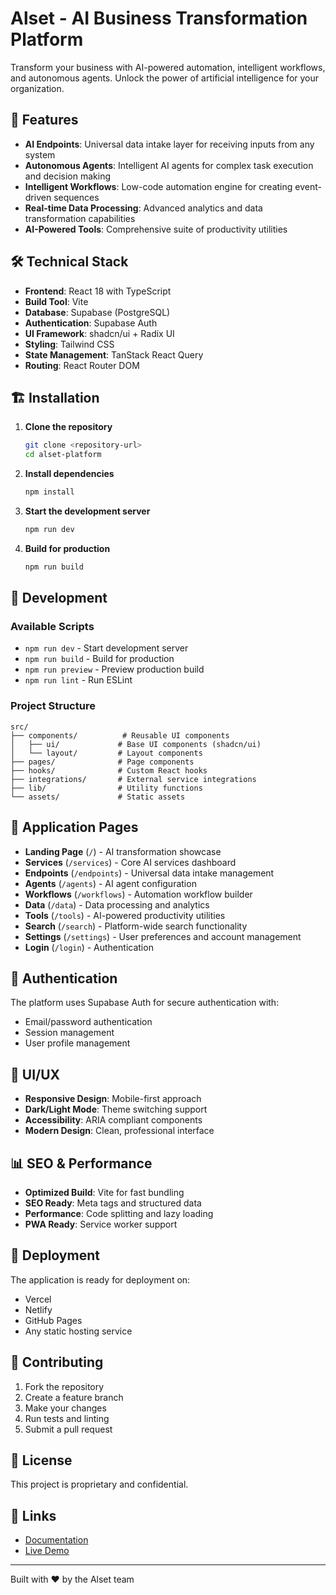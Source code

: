 # Alset - AI Business Transformation Platform

Transform your business with AI-powered automation, intelligent workflows, and autonomous agents. Unlock the power of artificial intelligence for your organization.

## 🚀 Features

- **AI Endpoints**: Universal data intake layer for receiving inputs from any system
- **Autonomous Agents**: Intelligent AI agents for complex task execution and decision making
- **Intelligent Workflows**: Low-code automation engine for creating event-driven sequences
- **Real-time Data Processing**: Advanced analytics and data transformation capabilities
- **AI-Powered Tools**: Comprehensive suite of productivity utilities

## 🛠️ Technical Stack

- **Frontend**: React 18 with TypeScript
- **Build Tool**: Vite
- **Database**: Supabase (PostgreSQL)
- **Authentication**: Supabase Auth
- **UI Framework**: shadcn/ui + Radix UI
- **Styling**: Tailwind CSS
- **State Management**: TanStack React Query
- **Routing**: React Router DOM

## 🏗️ Installation

1. **Clone the repository**
   ```bash
   git clone <repository-url>
   cd alset-platform
   ```

2. **Install dependencies**
   ```bash
   npm install
   ```

3. **Start the development server**
   ```bash
   npm run dev
   ```

4. **Build for production**
   ```bash
   npm run build
   ```

## 🔧 Development

### Available Scripts

- `npm run dev` - Start development server
- `npm run build` - Build for production
- `npm run preview` - Preview production build
- `npm run lint` - Run ESLint

### Project Structure

```
src/
├── components/          # Reusable UI components
│   ├── ui/             # Base UI components (shadcn/ui)
│   └── layout/         # Layout components
├── pages/              # Page components
├── hooks/              # Custom React hooks
├── integrations/       # External service integrations
├── lib/                # Utility functions
└── assets/             # Static assets
```

## 📱 Application Pages

- **Landing Page** (`/`) - AI transformation showcase
- **Services** (`/services`) - Core AI services dashboard
- **Endpoints** (`/endpoints`) - Universal data intake management
- **Agents** (`/agents`) - AI agent configuration
- **Workflows** (`/workflows`) - Automation workflow builder
- **Data** (`/data`) - Data processing and analytics
- **Tools** (`/tools`) - AI-powered productivity utilities
- **Search** (`/search`) - Platform-wide search functionality
- **Settings** (`/settings`) - User preferences and account management
- **Login** (`/login`) - Authentication

## 🔐 Authentication

The platform uses Supabase Auth for secure authentication with:
- Email/password authentication
- Session management
- User profile management

## 🎨 UI/UX

- **Responsive Design**: Mobile-first approach
- **Dark/Light Mode**: Theme switching support
- **Accessibility**: ARIA compliant components
- **Modern Design**: Clean, professional interface

## 📊 SEO & Performance

- **Optimized Build**: Vite for fast bundling
- **SEO Ready**: Meta tags and structured data
- **Performance**: Code splitting and lazy loading
- **PWA Ready**: Service worker support

## 🚀 Deployment

The application is ready for deployment on:
- Vercel
- Netlify
- GitHub Pages
- Any static hosting service

## 🤝 Contributing

1. Fork the repository
2. Create a feature branch
3. Make your changes
4. Run tests and linting
5. Submit a pull request

## 📄 License

This project is proprietary and confidential.

## 🔗 Links

- [Documentation](./meta.md)
- [Live Demo](https://alset-platform.vercel.app)

---

Built with ❤️ by the Alset team
